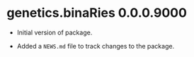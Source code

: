 # genetics.binaRies 0.0.0.9000

* Initial version of package.

* Added a `NEWS.md` file to track changes to the package.
